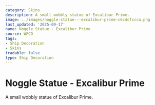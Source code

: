 ```yaml
---
category: Skins
description: A small wobbly statue of Excalibur Prime.
image: ../images/noggle-statue---excalibur-prime-c6c4cfccca.png
last_updated: '2025-09-17'
name: Noggle Statue - Excalibur Prime
source: WFCD
tags:
- Ship Decoration
- Skins
tradable: false
type: Ship Decoration
---
```


# Noggle Statue - Excalibur Prime

A small wobbly statue of Excalibur Prime.

